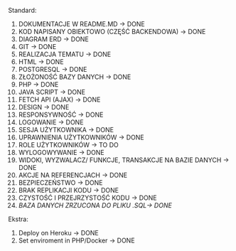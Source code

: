 Standard:
1. DOKUMENTACJE W README.MD -> DONE
2. KOD NAPISANY OBIEKTOWO (CZĘŚĆ BACKENDOWA) -> DONE
3. DIAGRAM ERD -> DONE
4. GIT -> DONE
5. REALIZACJA TEMATU -> DONE
6. HTML -> DONE
7. POSTGRESQL -> DONE    
8. ZŁOŻONOŚĆ BAZY DANYCH -> DONE
9. PHP -> DONE
10. JAVA SCRIPT -> DONE
11. FETCH API (AJAX) -> DONE
12. DESIGN -> DONE
13. RESPONSYWNOŚĆ -> DONE
14. LOGOWANIE -> DONE
15. SESJA UŻYTKOWNIKA -> DONE
16. UPRAWNIENIA UŻYTKOWNIKÓW -> DONE
17. ROLE UŻYTKOWNIKÓW -> TO DO
18. WYLOGOWYWANIE -> DONE
19. WIDOKI, WYZWALACZ/ FUNKCJE, TRANSAKCJE NA BAZIE DANYCH  -> DONE
20. AKCJE NA REFERENCJACH  -> DONE
21. BEZPIECZEŃSTWO -> DONE
22. BRAK REPLIKACJI KODU -> DONE
23. CZYSTOŚĆ I PRZEJRZYSTOŚĆ KODU -> DONE
24. *BAZA DANYCH ZRZUCONA DO PLIKU .SQL-> DONE*

Ekstra:
1. Deploy on Heroku -> DONE
2. Set enviroment in PHP/Docker -> DONE
